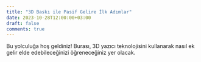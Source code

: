 ```yaml
---
title: "3D Baskı ile Pasif Gelire İlk Adımlar"
date: 2023-10-28T12:00:00+03:00
draft: false
comments: true
---
```


Bu yolculuğa hoş geldiniz! Burası, 3D yazıcı teknolojisini kullanarak nasıl ek gelir elde edebileceğinizi öğreneceğiniz yer olacak.